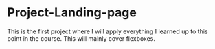 # Project-Landing-page

This is the first project where I will apply everything I learned up to this point in the course. This will mainly cover flexboxes.
